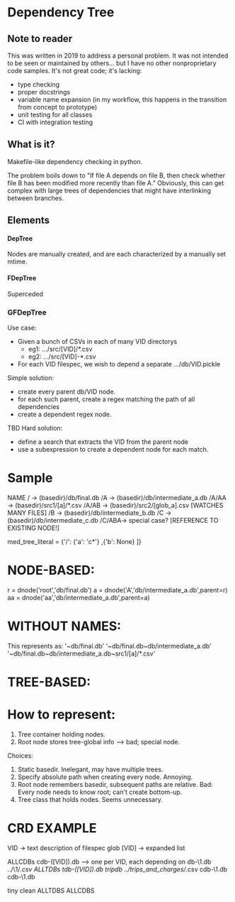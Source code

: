 # Dependency Tree
## Note to reader
This was written in 2019 to address a personal problem.  It was not intended to be seen or maintained by others... but I have no other nonproprietary code samples.  It's not great code; it's lacking:

- type checking
- proper docstrings
- variable name expansion (in my workflow, this happens in the transition from concept to prototype)
- unit testing for all classes
- CI with integration testing

## What is it?
Makefile-like dependency checking in python.

The problem boils down to "If file A depends on file B, then check whether file B 
has been modified more recently than file A."  Obviously, this can get complex with large trees of dependencies that might have 
interlinking between branches. 

## Elements
#### DepTree

Nodes are manually created, and are each characterized by a manually set mtime.

#### FDepTree

Superceded

### GFDepTree

Use case: 
  - Given a bunch of CSVs in each of many VID directorys 
    - eg1: .../src/[VID]/*.csv
    - eg2: .../src/[VID]-*.csv
  - For each VID filespec, we wish to depend a separate .../db/VID.pickle 

Simple solution:
  - create every parent db/VID node.
  - for each such parent, create a regex matching the path of all dependencies
  - create a dependent regex node.
  
TBD Hard solution:
  - define a search that extracts the VID from the parent node
  - use a subexpression to create a dependent node for each match.   
 
Sample 
=============
NAME
  /     -> (basedir)/db/final.db
  /A    -> (basedir)/db/intermediate_a.db
  /A/AA -> (basedir)/src1/[a]/*.csv
  /A/AB -> (basedir)/src2/[glob_a].csv      [WATCHES MANY FILES]
  /B    -> (basedir)/db/intermediate_b.db
  /C    -> (basedir)/db/intermediate_c.db
  /C/ABA-> special case?                    [REFERENCE TO EXISTING NODE!]

med_tree_literal = {'/': 
                         {'a': 
                               'c*'}
                        ,{'b': None}
    ]}

NODE-BASED:
===========
r  = dnode('root','db/final.db')
a  = dnode('A','db/intermediate_a.db',parent=r)
aa = dnode('aa','db/intermediate_a.db',parent=a)

WITHOUT NAMES:
===========
This represents as:
'~db/final.db'
'~db/final.db~db/intermediate_a.db'
'~db/final.db~db/intermediate_a.db~src1/[a]/*.csv'


TREE-BASED:
===========

How to represent:
=================
1. Tree container holding nodes.
2. Root node stores tree-global info --> bad; special node.   

 
 Choices:
 1. Static basedir.  Inelegant, may have multiple trees.
 2. Specify absolute path when creating every node.  Annoying.
 3. Root node remembers basedir, subsequent paths are relative.
    Bad: Every node needs to know root; can't create bottom-up.
 4. Tree class that holds nodes.  Seems unnecessary.      
 
 
 CRD EXAMPLE
 ==============
 
 VID -> text description of filespec glob
 [VID] -> expanded list  

ALLCDBs
    cdb-([VID]).db --> one per VID, each depending on
        db-\1.db
            ../\1/*.csv
ALLTDBs 
    tdb-([VID]).db 
        tripdb
            ../trips_and_charges/*.csv
            cdb-\1.db
        cdb-\1.db
                
 tiny
    clean
        ALLTDBS
        ALLCDBS                        
            
            

